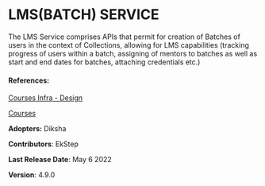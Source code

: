 # LMS(BATCH) SERVICE

The LMS Service comprises APIs that permit for creation of Batches of users in the context of Collections, allowing for LMS capabilities (tracking progress of users within a batch, assigning of mentors to batches as well as start and end dates for batches, attaching credentials etc.)

#### References:

[Courses Infra - Design](https://project-sunbird.atlassian.net/wiki/spaces/SBDES/pages/1493041222)

[Courses](https://project-sunbird.atlassian.net/wiki/spaces/SBDES/pages/632553473)



**Adopters:** Diksha

**Contributors**: EkStep

**Last Release Date**: May 6 2022

**Version**: 4.9.0

